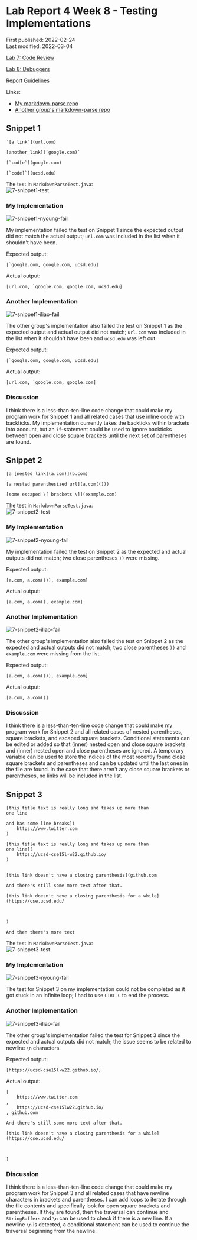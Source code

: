 # Lab Report 4 Week 8 - Testing Implementations

First published: 2022-02-24  
Last modified: 2022-03-04

[Lab 7: Code Review](https://ucsd-cse15l-w22.github.io/week/week7/)

[Lab 8: Debuggers](https://ucsd-cse15l-w22.github.io/week/week8/)

[Report Guidelines](https://ucsd-cse15l-w22.github.io/week/week8/#week-8-lab-report)

Links:
- [My markdown-parse repo](https://github.com/natalieycyoung/markdown-parse)
- [Another group's markdown-parse repo](https://github.com/iireneliao/markdown-parse)

## Snippet 1
	`[a link`](url.com)
	
	[another link](`google.com)`
	
	[`cod[e`](google.com)
	
	[`code]`](ucsd.edu)

The test in `MarkdownParseTest.java`:  
![7-snippet1-test](Images/7-snippet1-test.png)

### My Implementation

![7-snippet1-nyoung-fail](Images/7-snippet1-nyoung-fail.png)

My implementation failed the test on Snippet 1 since the expected output did not match the actual output; `url.com` was included in the list when it shouldn't have been.  

Expected output:  

	[`google.com, google.com, ucsd.edu]  

Actual output:  

	[url.com, `google.com, google.com, ucsd.edu]

### Another Implementation

![7-snippet1-iliao-fail](Images/7-snippet1-iliao-fail.png)

The other group's implementation also failed the test on Snippet 1 as the expected output and actual output did not match; `url.com` was included in the list when it shouldn't have been and `ucsd.edu` was left out.  

Expected output:  

	[`google.com, google.com, ucsd.edu]

Actual output:  

	[url.com, `google.com, google.com]

### Discussion  
I think there is a less-than-ten-line code change that could make my program work for Snippet 1 and all related cases that use inline code with backticks. My implementation currently takes the backticks within brackets into account, but an `if`-statement could be used to ignore backticks between open and close square brackets until the next set of parentheses are found.

## Snippet 2
	[a [nested link](a.com)](b.com)
	
	[a nested parenthesized url](a.com(()))
	
	[some escaped \[ brackets \]](example.com)


The test in `MarkdownParseTest.java`:  
![7-snippet2-test](Images/7-snippet2-test.png)

### My Implementation

![7-snippet2-nyoung-fail](Images/7-snippet2-nyoung-fail.png)

My implementation failed the test on Snippet 2 as the expected and actual outputs did not match; two close parentheses `))` were missing.

Expected output:  

	[a.com, a.com(()), example.com]  

Actual output:  

	[a.com, a.com((, example.com]

### Another Implementation

![7-snippet2-iliao-fail](Images/7-snippet2-iliao-fail.png)

The other group's implementation also failed the test on Snippet 2 as the expected and actual outputs did not match; two close parentheses `))` and `example.com` were missing from the list.

Expected output:  

	[a.com, a.com(()), example.com]  

Actual output:  

	[a.com, a.com((]

### Discussion
I think there is a less-than-ten-line code change that could make my program work for Snippet 2 and all related cases of nested parentheses, square brackets, and escaped square brackets. Conditional statements can be edited or added so that (inner) nested open and close square brackets and (inner) nested open and close parentheses are ignored. A temporary variable can be used to store the indices of the most recently found close square brackets and parentheses and can be updated until the last ones in the file are found. In the case that there aren't any close square brackets or parentheses, no links will be included in the list.

## Snippet 3
	[this title text is really long and takes up more than 
	one line
	
	and has some line breaks](
	    https://www.twitter.com
	)
	
	[this title text is really long and takes up more than 
	one line](
	    https://ucsd-cse15l-w22.github.io/
	)
	
	
	[this link doesn't have a closing parenthesis](github.com
	
	And there's still some more text after that.
	
	[this link doesn't have a closing parenthesis for a while](https://cse.ucsd.edu/
	
	
	
	)
	
	And then there's more text

The test in `MarkdownParseTest.java`:  
![7-snippet3-test](Images/7-snippet3-test.png)

### My Implementation

![7-snippet3-nyoung-fail](Images/7-snippet3-nyoung-fail.png)  

The test for Snippet 3 on my implementation could not be completed as it got stuck in an infinite loop; I had to use `CTRL-C` to end the process.

### Another Implementation

![7-snippet3-iliao-fail](Images/7-snippet3-iliao-fail.png)  

The other group's implementation failed the test for Snippet 3 since the expected and actual outputs did not match; the issue seems to be related to newline `\n` characters.

Expected output:  

	[https://ucsd-cse15l-w22.github.io/]  

Actual output:  

	[  
		https://www.twitter.com  
	,  
		https://ucsd-cse15lw22.github.io/  
	, github.com  

	And there's still some more text after that.

	[this link doesn't have a closing parenthesis for a while](https://cse.ucsd.edu/



	]

### Discussion
I think there is a less-than-ten-line code change that could make my program work for Snippet 3 and all related cases that have newline characters in brackets and parentheses. I can add loops to iterate through the file contents and specifically look for open square brackets and parentheses. If they are found, then the traversal can continue and `StringBuffers` and `\n` can be used to check if there is a new line. If a newline `\n` is detected, a conditional statement can be used to continue the traversal beginning from the newline.
